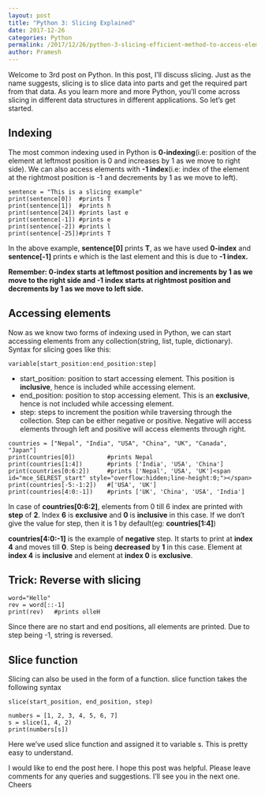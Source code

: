 ```yaml
---
layout: post
title: "Python 3: Slicing Explained"
date: 2017-12-26
categories: Python
permalink: /2017/12/26/python-3-slicing-efficient-method-to-access-elements/
author: Pramesh
---
```


Welcome to 3rd post on Python. In this post, I’ll discuss slicing. Just as the name suggests, slicing is to slice data 
into parts and get the required part from that data. As you learn more and more Python, you’ll come across slicing in 
different data structures in different applications. So let’s get started.

## Indexing
The most common indexing used in Python is **0-indexing**(i.e: position of the element at leftmost position is 0 
and increases by 1 as we move to right side). We can also access elements with **-1 index**(i.e: index of the element 
at the rightmost position is -1 and decrements by 1 as we move to left).

```Python3
sentence = "This is a slicing example"
print(sentence[0])  #prints T
print(sentence[1])  #prints h
print(sentence[24]) #prints last e
print(sentence[-1]) #prints e
print(sentence[-2]) #prints l
print(sentence[-25])#prints T
```

In the above example, **sentence[0]** prints **T**, as we have used **0-index** and **sentence[-1]** 
prints e which is the last element and this is due to **-1 index.**

**Remember: 0-index starts at leftmost position and increments by 1 as we move to the right side and -1 
index starts at rightmost position and decrements by 1 as we move to left side.**

## Accessing elements
Now as we know two forms of indexing used in Python, we can start accessing elements from any 
collection(string, list, tuple, dictionary). Syntax for slicing goes like this:

```Python3
variable[start_position:end_position:step]
```

* start_position: position to start accessing element. This position is **inclusive**, hence is included while accessing element.
* end_position: position to stop accessing element. This is an **exclusive**, hence is not included while accessing element.
* step: steps to increment the position while traversing through the collection. Step can be either negative or positive. Negative will access elements through left and positive will access elements through right.

```Python3
countries = ["Nepal", "India", "USA", "China", "UK", "Canada", "Japan"]
print(countries[0])         #prints Nepal
print(countries[1:4])       #prints ['India', 'USA', 'China']
print(countries[0:6:2])     #prints ['Nepal', 'USA', 'UK']<span id="mce_SELREST_start" style="overflow:hidden;line-height:0;"></span>
print(countries[-5:-1:2])   #['USA', 'UK']
print(countries[4:0:-1])    #prints ['UK', 'China', 'USA', 'India']
```

In case of **countries[0:6:2]**, elements from 0 till 6 index are printed with **step** of **2**. Index **6** is **exclusive** and **0** is **inclusive** in this case. If we don’t give the value for step, then it is 1 by default(eg: **countries[1:4]**)

**countries[4:0:-1]** is the example of **negative** step. It starts to print at **index 4** and moves till **0**. Step is being **decreased** by **1** in this case. Element at **index 4** is **inclusive** and element at **index 0** is **exclusive**.

## Trick: Reverse with slicing
```Python3
word="Hello"
rev = word[::-1]
print(rev)   #prints olleH
```

Since there are no start and end positions, all elements are printed. Due to step being -1, string is reversed.

## Slice function
Slicing can also be used in the form of a function.  slice function takes the following syntax

`slice(start_position, end_position, step)`

```Python3
numbers = [1, 2, 3, 4, 5, 6, 7]
s = slice(1, 4, 2)
print(numbers[s])
```
Here we’ve used slice function and assigned it to variable s. This is pretty easy to understand.

I would like to end the post here. I hope this post was helpful. Please leave comments for any queries and suggestions. 
I’ll see you in the next one. Cheers 